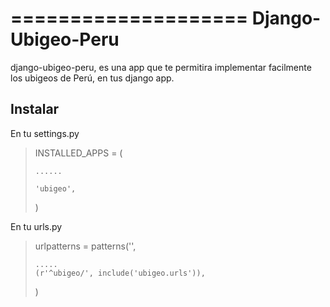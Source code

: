 ====================
Django-Ubigeo-Peru
====================

django-ubigeo-peru, es una app que te permitira implementar facilmente 
los ubigeos de Perú, en tus django app.

Instalar
-------

En tu settings.py
> INSTALLED_APPS = ( 
>
>     ......    
>
>     'ubigeo',
>
>)
>

En tu urls.py
> urlpatterns = patterns('',
>  
>     .....
>     (r'^ubigeo/', include('ubigeo.urls')),
>
>) 
